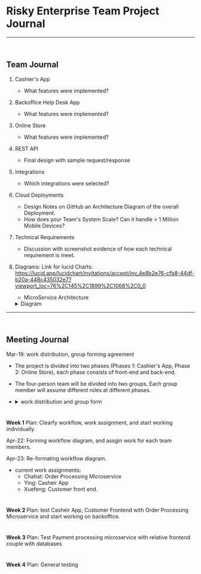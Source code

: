 #  Risky Enterprise Team Project Journal


--- 
&nbsp;

## Team Journal

1. Cashier's App
   - What features were implemented?
2. Backoffice Help Desk App
   - What features were implemented?
3. Online Store
   - What features were implemented?
4. REST API 
   - Final design with sample request/response
5. Integrations
   - Which integrations were selected?
6. Cloud Deployments
   - Design Notes on GitHub an Architecture Diagram of the overall Deployment.
   - How does your Team's System Scale?  Can it handle > 1 Million Mobile Devices?
7. Technical Requirements
   - Discussion with screenshot evidence of how each technical requirement is meet.
8. Diagrams:
   Link for lucid Charts: https://lucid.app/lucidchart/invitations/accept/inv_4e8b2e76-cfb8-44df-b20a-448c435032e7?viewport_loc=76%2C145%2C1899%2C1068%2C0_0

   * MicroService Architecture
   <details><summary>Diagram</summary><img src="images/MicroServiceArchitecture.png"></details>





--- 
&nbsp;
## Meeting Journal

Mar-19: work distribution, group forming agreement
   - The project is divided into two phases (Phases 1: Cashier's App, Phase 2: Online Store), each phase consists of front-end and back-end. 
   - The four-person team will be divided into two groups. Each group member will assume different roles at different phases.

   - <details><summary>work distribution and group form</summary><img src="images/work%20distribution%20and%20group%20form.png" width="700"></details>
#
__Week 1__ Plan: Clearfy workflow, work assignment, and start working individually. <br/>

Apr-22: Forming workflow diagram, and assgin work for each team members.

Apr-23: Re-formating workflow diagram.
  + current work assignments: 
    + Chahat: Order Processing Microservice
    + Ying: Casheir App 
    + Xuefeng: Customer front end.
#
__Week 2__ Plan: test Casheir App, Customer Frontend with Order Processing Microservice and start working on backoffice. <br/>


#
__Week 3__ Plan: Test Payment processing microservice with relative frontend couple with databases<br/>


#
__Week 4__ Plan: General testing<br/>




